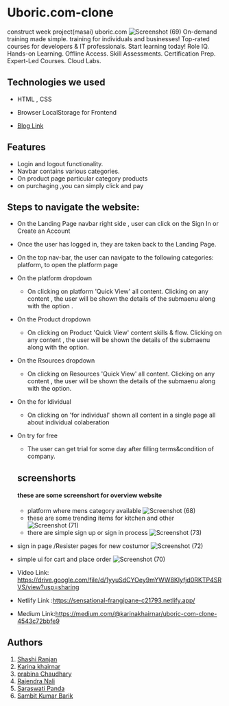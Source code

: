 # Uboric.com-clone
construct week project(masai) uboric.com
![Screenshot (69)](https://user-images.githubusercontent.com/94555507/167800744-903e6eab-c759-48f5-a09c-4d3e2f074b63.png)
On-demand training made simple.  training for individuals and businesses! Top-rated courses for developers & IT professionals. Start learning today! Role IQ. Hands-on Learning. Offline Access. Skill Assessments. Certification Prep. Expert-Led Courses. Cloud Labs.
## Technologies we used
<!-- <hr> -->
- HTML , CSS
- Browser LocalStorage for Frontend

- [Blog Link](https://medium.com/@chandutheruler3/technology-workforce-development-website-clone-ad865a7a8ebc)


## Features 
<!-- --- -->
- Login and logout functionality.
- Navbar contains various categories.
- On product page particular category products 
- on purchaging ,you can simply click and pay

## Steps to navigate the website:
<!-- <hr> -->
- On the Landing Page navbar right side , user can click on the Sign In or Create an Account
- Once the user has logged in, they are taken back to the Landing Page.
- On the top nav-bar, the user can navigate to the following categories: platform, to open the platform page
- On the platform dropdown 
  - On clicking on platform 'Quick View' all content. Clicking on any content , the user will be shown the details of the submaenu along with the option .
- On the Product dropdown 
  - On clicking on Product 'Quick View'  content skills & flow. Clicking on any content , the user will be shown the details of the submaenu along with the option.
- On the Rsources dropdown 
  - On clicking on Resources 'Quick View'  all content. Clicking on any content , the user will be shown the details of the submaenu along with the option.
- On the for Idividual 
  - On clicking on 'for individual' shown all content in a single page all about individual colaberation 
- On try for free 
  - The user can get trial for some day after filling terms&condition of company.

  ## screenshorts
  #### these are some screenshort for overview website
  -  platform where mens category available
  ![Screenshot (68)](https://user-images.githubusercontent.com/94555507/167801102-e97d0d14-db8f-4725-99ec-f650a0439441.png)
  - these are some trending items for kitchen and other
 ![Screenshot (71)](https://user-images.githubusercontent.com/94555507/167802134-dc07c785-b2d3-40dc-8a4c-f0c339107f05.png)
  - there are simple sign up or sign in process
![Screenshot (73)](https://user-images.githubusercontent.com/94555507/167802758-88eb8f14-67c1-4fa1-8073-b29f840fca9d.png)
 - sign in page /Resister pages for new costumor
 ![Screenshot (72)](https://user-images.githubusercontent.com/94555507/167802820-1e11f3a5-c493-414f-985c-660bff3d503d.png)
  - simple ui for cart and place order
 ![Screenshot (70)](https://user-images.githubusercontent.com/94555507/167801867-cfb869c8-f909-4ebe-8501-4e97e799dc4e.png)

   - Video Link: https://drive.google.com/file/d/1yyuSdCYOey9mYWW8Klyfjd0RKTP4SRVS/view?usp=sharing
   - Netlify Link :https://sensational-frangipane-c21793.netlify.app/
   - Medium Link:https://medium.com/@karinakhairnar/uboric-com-clone-4543c72bbfe9
   
   ## Authors

  1. [Shashi Ranjan](https://github.com/Sranjan4321) 
  2. [Karina khairnar](https://github.com/karinakhairanr) 
  3. [prabina Chaudhary](https://github.com/Prabin8144) 
  4. [Rajendra Nali]()
  5. [Saraswati Panda](https://github.com/saraswati121)
  6. [Sambit Kumar Barik](https://github.com/sambitkumar10)



